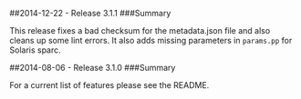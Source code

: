 ##2014-12-22 - Release 3.1.1
###Summary

This release fixes a bad checksum for the metadata.json file and also cleans up some lint errors. It also adds missing parameters in `params.pp` for Solaris sparc.

##2014-08-06 - Release 3.1.0
###Summary

For a current list of features please see the README.
